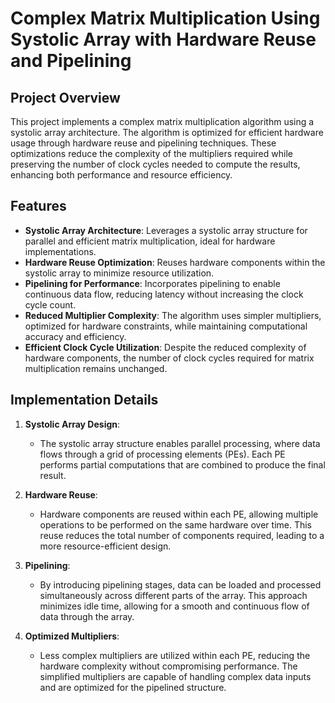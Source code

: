 # Complex Matrix Multiplication Using Systolic Array with Hardware Reuse and Pipelining

## Project Overview
This project implements a complex matrix multiplication algorithm using a systolic array architecture. The algorithm is optimized for efficient hardware usage through hardware reuse and pipelining techniques. These optimizations reduce the complexity of the multipliers required while preserving the number of clock cycles needed to compute the results, enhancing both performance and resource efficiency.

## Features
- **Systolic Array Architecture**: Leverages a systolic array structure for parallel and efficient matrix multiplication, ideal for hardware implementations.
- **Hardware Reuse Optimization**: Reuses hardware components within the systolic array to minimize resource utilization.
- **Pipelining for Performance**: Incorporates pipelining to enable continuous data flow, reducing latency without increasing the clock cycle count.
- **Reduced Multiplier Complexity**: The algorithm uses simpler multipliers, optimized for hardware constraints, while maintaining computational accuracy and efficiency.
- **Efficient Clock Cycle Utilization**: Despite the reduced complexity of hardware components, the number of clock cycles required for matrix multiplication remains unchanged.

## Implementation Details
1. **Systolic Array Design**: 
   - The systolic array structure enables parallel processing, where data flows through a grid of processing elements (PEs). Each PE performs partial computations that are combined to produce the final result.

2. **Hardware Reuse**:
   - Hardware components are reused within each PE, allowing multiple operations to be performed on the same hardware over time. This reuse reduces the total number of components required, leading to a more resource-efficient design.

3. **Pipelining**:
   - By introducing pipelining stages, data can be loaded and processed simultaneously across different parts of the array. This approach minimizes idle time, allowing for a smooth and continuous flow of data through the array.

4. **Optimized Multipliers**:
   - Less complex multipliers are utilized within each PE, reducing the hardware complexity without compromising performance. The simplified multipliers are capable of handling complex data inputs and are optimized for the pipelined structure.


